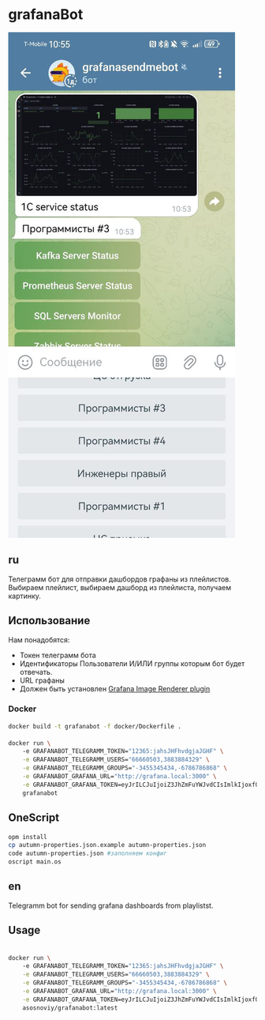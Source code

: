 # grafanaBot

![alt text](docs/example.jpg)

## ru 

Телеграмм бот для отправки дашбордов графаны из плейлистов.
Выбираем плейлист, выбираем дашборд из плейлиста, получаем картинку. 

## Использование

Нам понадобятся:
* Токен телеграмм бота
* Идентификаторы Пользователи И/ИЛИ группы которым бот будет отвечать.
* URL графаны 
* Должен быть установлен [Grafana Image Renderer plugin](https://grafana.com/grafana/plugins/grafana-image-renderer/)
  

### Docker

```bash
docker build -t grafanabot -f docker/Dockerfile .

docker run \ 
    -e GRAFANABOT_TELEGRAMM_TOKEN="12365:jahsJHFhvdgjaJGHF" \
    -e GRAFANABOT_TELEGRAMM_USERS="66660503,3883884329" \
    -e GRAFANABOT_TELEGRAMM_GROUPS="-3455345434,-6786786868" \
    -e GRAFANABOT_GRAFANA_URL="http://grafana.local:3000" \
    -e GRAFANABOT_GRAFANA_TOKEN=eyJrILCJuIjoiZ3JhZmFuYWJvdCIsImlkIjoxfQ== \
    grafanabot
```

## OneScript

```bash
opm install
cp autumn-properties.json.example autumn-properties.json
code autumn-properties.json #заполняем конфиг
oscript main.os
```

## en

Telegramm bot for sending grafana dashboards from playlistst.

## Usage

```bash

docker run \ 
    -e GRAFANABOT_TELEGRAMM_TOKEN="12365:jahsJHFhvdgjaJGHF" \
    -e GRAFANABOT_TELEGRAMM_USERS="66660503,3883884329" \
    -e GRAFANABOT_TELEGRAMM_GROUPS="-3455345434,-6786786868" \
    -e GRAFANABOT_GRAFANA_URL="http://grafana.local:3000" \
    -e GRAFANABOT_GRAFANA_TOKEN=eyJrILCJuIjoiZ3JhZmFuYWJvdCIsImlkIjoxfQ== \
    asosnoviy/grafanabot:latest 

```
